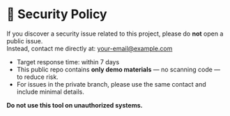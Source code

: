 # 🔐 Security Policy

If you discover a security issue related to this project, please do **not** open a public issue.  
Instead, contact me directly at: your-email@example.com

- Target response time: within 7 days  
- This public repo contains **only demo materials** — no scanning code — to reduce risk.  
- For issues in the private branch, please use the same contact and include minimal details.

**Do not use this tool on unauthorized systems.**
